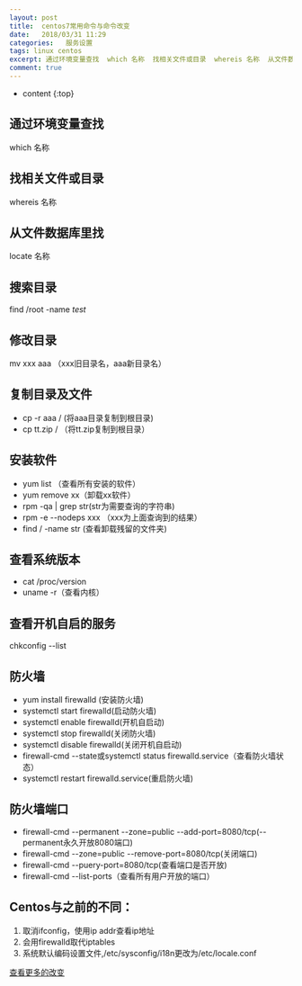 ```yaml
---
layout: post
title:  centos7常用命令与命令改变
date:   2018/03/31 11:29
categories:   服务设置
tags: linux centos 
excerpt: 通过环境变量查找  which 名称  找相关文件或目录  whereis 名称  从文件数据库里找  locate 名称  搜索目录  find /root -name test  修改目录  mv xxx aaa （xxx旧目录名，aaa新目录名）  复制目录及文件   cp -r aaa / (将aaa目录复制到根目录) cp tt.zip / （将tt.zip复制到根目录）   安装软件 
comment: true
---
```

* content
{:top}

<h2>通过环境变量查找</h2>

which 名称

<h2>找相关文件或目录</h2>

whereis 名称

<h2>从文件数据库里找</h2>

locate 名称

<h2>搜索目录</h2>

find /root -name <em>test</em>

<h2>修改目录</h2>

mv xxx aaa （xxx旧目录名，aaa新目录名）

<h2>复制目录及文件</h2>

<ul>
<li>cp -r aaa / (将aaa目录复制到根目录)</li>
<li>cp tt.zip / （将tt.zip复制到根目录）</li>
</ul>

<h2>安装软件</h2>

<ul>
<li>yum list （查看所有安装的软件）</li>
<li>yum remove xx（卸载xx软件）</li>
<li>rpm -qa | grep str(str为需要查询的字符串)</li>
<li>rpm -e --nodeps xxx （xxx为上面查询到的结果）</li>
<li>find / -name str (查看卸载残留的文件夹)</li>
</ul>

<h2>查看系统版本</h2>

<ul>
<li>cat /proc/version</li>
<li>uname -r（查看内核）</li>
</ul>

<h2>查看开机自启的服务</h2>

chkconfig --list

<h2>防火墙</h2>

<ul>
<li>yum install firewalld (安装防火墙)</li>
<li>systemctl start firewalld(启动防火墙)</li>
<li>systemctl enable firewalld(开机自启动)</li>
<li>systemctl stop firewalld(关闭防火墙)</li>
<li>systemctl disable firewalld(关闭开机自启动)</li>
<li>firewall-cmd --state或systemctl status firewalld.service（查看防火墙状态）</li>
<li>systemctl restart firewalld.service(重启防火墙)</li>
</ul>

<h2>防火墙端口</h2>

<ul>
<li>firewall-cmd --permanent --zone=public --add-port=8080/tcp(--permanent永久开放8080端口)</li>
<li>firewall-cmd --zone=public --remove-port=8080/tcp(关闭端口)</li>
<li>firewall-cmd --puery-port=8080/tcp(查看端口是否开放)</li>
<li>firewall-cmd --list-ports（查看所有用户开放的端口）</li>
</ul>

<h2>Centos与之前的不同：</h2>

<ol start="1.">
<li>取消ifconfig，使用ip addr查看ip地址</li>
<li>会用firewalld取代iptables</li>
<li>系统默认编码设置文件,/etc/sysconfig/i18n更改为/etc/locale.conf</li>
</ol start="1.">

<a href="http://www.cnblogs.com/panblack/p/Centos7-WhatsNew-01.html">查看更多的改变</a>
    